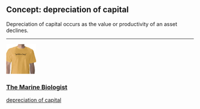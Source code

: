 ## Concept: depreciation of capital

Depreciation of capital occurs as the value or productivity of an asset declines.

<hr>
<div class="clip-listing">
<img src="media/icons/marine_biologist_clip1.jpg" alt="The Marine Biologist icon">

### [The Marine Biologist](/clip/48/)

[depreciation of capital](/concept/depreciation-of-capital/)
</div>

